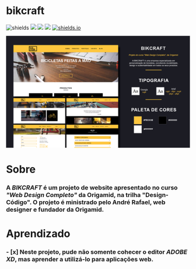 # __bikcraft__


![shields](https://img.shields.io/github/forks/vitoralvesp/bikcraft?color=%23FEC63E&label=forks&style=for-the-badge)
<img src="https://img.shields.io/github/license/vitoralvesp/bikcraft?color=%23FEC63E&style=for-the-badge"/> 
<img src="https://img.shields.io/github/issues/vitoralvesp/bikcraft?color=%23FEC63E&style=for-the-badge"/> 
<img src="https://img.shields.io/github/stars/vitoralvesp/bikcraft?color=%23FEC63E&style=for-the-badge"/>
[![shields.io](https://img.shields.io/static/v1?label=MADE%20WITH&message=ADOBE%20XD&color=black&style=for-the-badge&logo=adobe-xd&override=black)](https://www.adobe.com/br/products/xd/details.html)

  
<img hidth="900" src="https://raw.githubusercontent.com/vitoralvesp/bikcraft/master/GitHub%20-%20bikcraft.png">


<div>
  <h1>
    <strong>Sobre</strong>
  </h1>
  <h3>
    A <em>BIKCRAFT</em> é um projeto de website apresentado no curso <em>"Web Design Completo"</em> da Origamid, na trilha "Design-Código". O projeto é ministrado pelo André Rafael, web designer e fundador da Origamid.
  <h3>
</div>
    
<div>    
  <h1>
  <strong>Aprendizado</strong>
  
  <h3>
  - [x] Neste projeto, pude não somente cohecer o editor <em>ADOBE XD</em>, mas aprender a utilizá-lo para aplicações web.
  </h3>
  
 </div>
